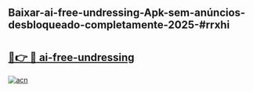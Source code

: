 ## Baixar-ai-free-undressing-Apk-sem-anúncios-desbloqueado-completamente-2025-#rrxhi

# <h2><a href="https://ainizakaria.my?title=ai-free-undressing&ref=20M">🔗👉 🔴 ai-free-undressing</a></h2>

[![acn](https://github.com/user-attachments/assets/0f9c940e-d8b0-45ae-aac7-cd30a18b3e1c)](https://ainizakaria.my?title=ai-free-undressing&ref=20M)

